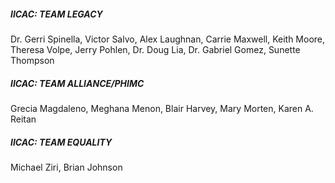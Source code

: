 ##### IICAC: TEAM LEGACY

Dr. Gerri Spinella, Victor Salvo, Alex Laughnan, Carrie Maxwell, Keith Moore, Theresa Volpe, Jerry Pohlen, Dr. Doug Lia, Dr. Gabriel Gomez, Sunette Thompson

##### IICAC: TEAM ALLIANCE/PHIMC

Grecia Magdaleno, Meghana Menon, Blair Harvey, Mary Morten, Karen A. Reitan

##### IICAC: TEAM EQUALITY

Michael Ziri, Brian Johnson
